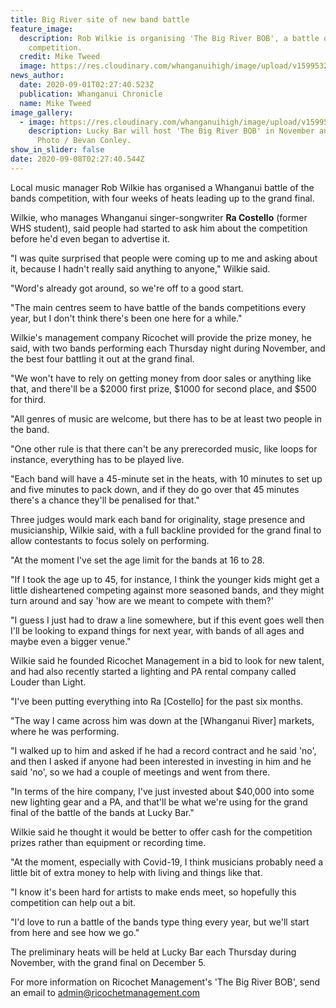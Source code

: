 ```yaml
---
title: Big River site of new band battle
feature_image:
  description: Rob Wilkie is organising 'The Big River BOB', a battle of the bands
    competition.
  credit: Mike Tweed
  image: https://res.cloudinary.com/whanganuihigh/image/upload/v1599532406/News/Rob_Wilkie_is_organising_a_battle_of_the_bands_competition._Chron_1.9.20_Photo._Mike_Tweed._mentions_Ra_Costello.jpg
news_author:
  date: 2020-09-01T02:27:40.523Z
  publication: Whanganui Chronicle
  name: Mike Tweed
image_gallery:
  - image: https://res.cloudinary.com/whanganuihigh/image/upload/v1599532353/News/Lucky_Bar_will_host_a_battle_of_the_bands_competition._Chron_1.9.20_photo_Bevan_Conley.jpg
    description: Lucky Bar will host 'The Big River BOB' in November and December.
      Photo / Bevan Conley.
show_in_slider: false
date: 2020-09-08T02:27:40.544Z
---
```

Local music manager Rob Wilkie has organised a Whanganui battle of the bands competition, with four weeks of heats leading up to the grand final.

Wilkie, who manages Whanganui singer-songwriter **Ra Costello** (former WHS student), said people had started to ask him about the competition before he'd even began to advertise it.

"I was quite surprised that people were coming up to me and asking about it, because I hadn't really said anything to anyone," Wilkie said.

"Word's already got around, so we're off to a good start.

"The main centres seem to have battle of the bands competitions every year, but I don't think there's been one here for a while."

Wilkie's management company Ricochet will provide the prize money, he said, with two bands performing each Thursday night during November, and the best four battling it out at the grand final.

"We won't have to rely on getting money from door sales or anything like that, and there'll be a $2000 first prize, $1000 for second place, and $500 for third.

"All genres of music are welcome, but there has to be at least two people in the band.

"One other rule is that there can't be any prerecorded music, like loops for instance, everything has to be played live.

"Each band will have a 45-minute set in the heats, with 10 minutes to set up and five minutes to pack down, and if they do go over that 45 minutes there's a chance they'll be penalised for that."

Three judges would mark each band for originality, stage presence and musicianship, Wilkie said, with a full backline provided for the grand final to allow contestants to focus solely on performing.

"At the moment I've set the age limit for the bands at 16 to 28.

"If I took the age up to 45, for instance, I think the younger kids might get a little disheartened competing against more seasoned bands, and they might turn around and say 'how are we meant to compete with them?'

"I guess I just had to draw a line somewhere, but if this event goes well then I'll be looking to expand things for next year, with bands of all ages and maybe even a bigger venue."

Wilkie said he founded Ricochet Management in a bid to look for new talent, and had also recently started a lighting and PA rental company called Louder than Light.

"I've been putting everything into Ra [Costello] for the past six months.

"The way I came across him was down at the [Whanganui River] markets, where he was performing.

"I walked up to him and asked if he had a record contract and he said 'no', and then I asked if anyone had been interested in investing in him and he said 'no', so we had a couple of meetings and went from there.

"In terms of the hire company, I've just invested about $40,000 into some new lighting gear and a PA, and that'll be what we're using for the grand final of the battle of the bands at Lucky Bar."

Wilkie said he thought it would be better to offer cash for the competition prizes rather than equipment or recording time.

"At the moment, especially with Covid-19, I think musicians probably need a little bit of extra money to help with living and things like that.

"I know it's been hard for artists to make ends meet, so hopefully this competition can help out a bit.

"I'd love to run a battle of the bands type thing every year, but we'll start from here and see how we go."

The preliminary heats will be held at Lucky Bar each Thursday during November, with the grand final on December 5.

For more information on Ricochet Management's 'The Big River BOB', send an email to admin@ricochetmanagement.com